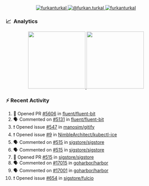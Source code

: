 <p align="center">
  <a href="https://linkedin.com/in/furkanturkal" target="blank">
    <img src="https://img.shields.io/badge/linkedin-%230077B5.svg?&style=for-the-badge&logo=linkedin&logoColor=white" alt="furkanturkal" />
  </a>
  <a href="https://medium.com/@furkan.turkal" target="blank">
    <img src="https://img.shields.io/badge/medium-%2312100E.svg?&style=for-the-badge&logo=medium&logoColor=white" alt="@furkan.turkal" />
  </a>
  <a href="https://twitter.com/furkanturkaI" target="blank">
    <img src="https://img.shields.io/badge/Twitter-1DA1F2?style=for-the-badge&logo=twitter&logoColor=white" alt="furkanturkaI" />
  </a>
</p>

### 📈 &nbsp;Analytics

<p align="center">
  <a href="https://coderstats.net/github/#Dentrax">
    <img height="180em" src="https://github-readme-stats-eight-theta.vercel.app/api?username=Dentrax&show_icons=true&theme=algolia&include_all_commits=true&count_private=true&line_height=26"/>
    <img height="180em" src="https://github-readme-stats-eight-theta.vercel.app/api/top-langs/?username=Dentrax&layout=compact&langs_count=8&theme=algolia&line_height=26"/>
  </a>
</p>

### :zap: Recent Activity

<!--START_SECTION:activity-->
1. 💪 Opened PR [#5606](https://github.com/fluent/fluent-bit/pull/5606) in [fluent/fluent-bit](https://github.com/fluent/fluent-bit)
2. 🗣 Commented on [#5131](https://github.com/fluent/fluent-bit/issues/5131) in [fluent/fluent-bit](https://github.com/fluent/fluent-bit)
3. ❗️ Opened issue [#547](https://github.com/manosim/gitify/issues/547) in [manosim/gitify](https://github.com/manosim/gitify)
4. ❗️ Opened issue [#9](https://github.com/NimbleArchitect/kubectl-ice/issues/9) in [NimbleArchitect/kubectl-ice](https://github.com/NimbleArchitect/kubectl-ice)
5. 🗣 Commented on [#515](https://github.com/sigstore/sigstore/issues/515) in [sigstore/sigstore](https://github.com/sigstore/sigstore)
6. 🗣 Commented on [#515](https://github.com/sigstore/sigstore/issues/515) in [sigstore/sigstore](https://github.com/sigstore/sigstore)
7. 💪 Opened PR [#515](https://github.com/sigstore/sigstore/pull/515) in [sigstore/sigstore](https://github.com/sigstore/sigstore)
8. 🗣 Commented on [#17015](https://github.com/goharbor/harbor/issues/17015) in [goharbor/harbor](https://github.com/goharbor/harbor)
9. 🗣 Commented on [#17001](https://github.com/goharbor/harbor/issues/17001) in [goharbor/harbor](https://github.com/goharbor/harbor)
10. ❗️ Opened issue [#654](https://github.com/sigstore/fulcio/issues/654) in [sigstore/fulcio](https://github.com/sigstore/fulcio)
<!--END_SECTION:activity-->
